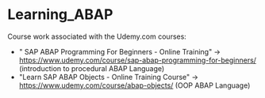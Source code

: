 # Learning_ABAP
Course work associated with the Udemy.com courses:
* " SAP ABAP Programming For Beginners - Online Training" -> https://www.udemy.com/course/sap-abap-programming-for-beginners/  (introduction to procedural ABAP Language)
* "Learn SAP ABAP Objects - Online Training Course" ->  https://www.udemy.com/course/abap-objects/  (OOP ABAP Language)

